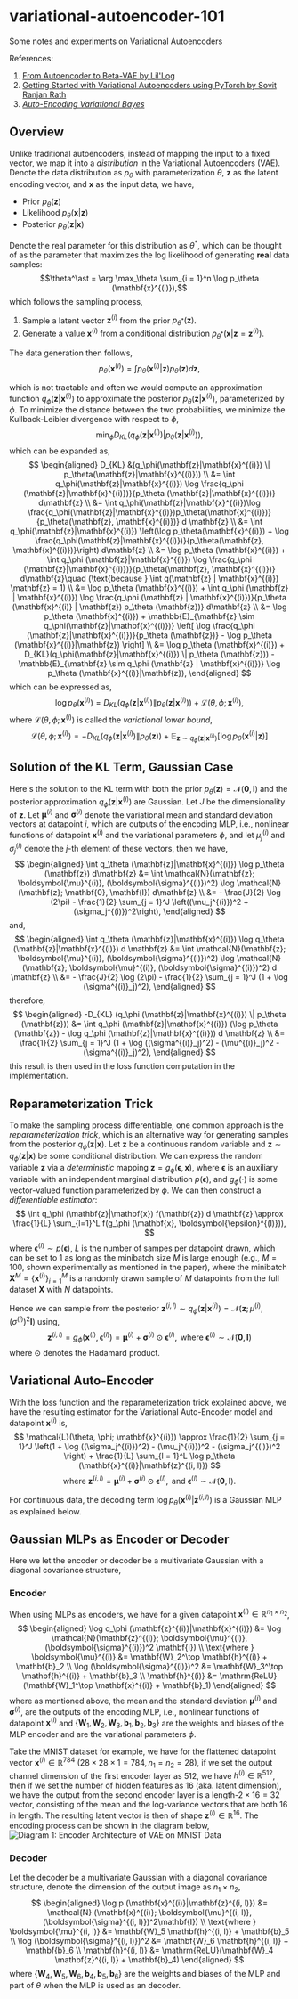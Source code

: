 # variational-autoencoder-101
Some notes and experiments on Variational Autoencoders

References: 
1. [From Autoencoder to Beta-VAE by Lil'Log](https://lilianweng.github.io/posts/2018-08-12-vae/)
2. [Getting Started with Variational Autoencoders using PyTorch by Sovit Ranjan Rath](https://debuggercafe.com/getting-started-with-variational-autoencoders-using-pytorch/)
3. [*Auto-Encoding Variational Bayes*](https://arxiv.org/abs/1312.6114)

## Overview

Unlike traditional autoencoders, instead of mapping the input to a fixed vector, we map it into a *distribution* in the Variational Autoencoders (VAE). Denote the data distribution as $p_\theta$ with parameterization $\theta$, $\mathbf{z}$ as the latent encoding vector, and $\mathbf{x}$ as the input data, we have,

- Prior $p_\theta(\mathbf{z})$
- Likelihood $p_\theta (\mathbf{x} | \mathbf{z})$
- Posterior $p_\theta (\mathbf{z} | \mathbf{x})$

Denote the real parameter for this distribution as $\theta^\ast$, which can be thought of as the parameter that maximizes the log likelihood of generating **real** data samples:
$$\theta^\ast = \arg \max_\theta \sum_{i = 1}^n \log p_\theta (\mathbf{x}^{(i)}),$$
which follows the sampling process,

1. Sample a latent vector $\mathbf{z}^{(i)}$ from the prior $p_{\theta^\ast} (\mathbf{z})$.
2. Generate a value $\mathbf{x}^{(i)}$ from a conditional distribution $p_{\theta^\ast} (\mathbf{x} | \mathbf{z} = \mathbf{z}^{(i)})$.

The data generation then follows,
$$p_\theta (\mathbf{x}^{(i)}) = \int p_\theta(\mathbf{x}^{(i)}|\mathbf{z}) p_\theta(\mathbf{z}) d\mathbf{z},$$

which is not tractable and often we would compute an approximation function $q_\phi (\mathbf{z}|\mathbf{x}^{(i)})$ to approximate the posterior $p_\theta (\mathbf{z}|\mathbf{x}^{(i)})$, parameterized by $\phi$. To minimize the distance between the two probabilities, we minimize the Kullback-Leibler divergence with respect to $\phi$,
$$\min_\phi D_{KL} (q_\phi(\mathbf{z}|\mathbf{x}^{(i)}) | p_\theta(\mathbf{z}|\mathbf{x}^{(i)})),$$
which can be expanded as,
$$
\begin{aligned}
D_{KL} &(q_\phi(\mathbf{z}|\mathbf{x}^{(i)}) \| p_\theta(\mathbf{z}|\mathbf{x}^{(i)})) \\
&= \int q_\phi(\mathbf{z}|\mathbf{x}^{(i)}) \log \frac{q_\phi (\mathbf{z}|\mathbf{x}^{(i)})}{p_\theta (\mathbf{z}|\mathbf{x}^{(i)})} d\mathbf{z} \\
&= \int q_\phi(\mathbf{z}|\mathbf{x}^{(i)})\log \frac{q_\phi(\mathbf{z}|\mathbf{x}^{(i)})p_\theta(\mathbf{x}^{(i)})}{p_\theta(\mathbf{z}, \mathbf{x}^{(i)})} d \mathbf{z} \\
&= \int q_\phi(\mathbf{z}|\mathbf{x}^{(i)}) \left(\log p_\theta(\mathbf{x}^{(i)}) + \log \frac{q_\phi(\mathbf{z}|\mathbf{x}^{(i)})}{p_\theta(\mathbf{z}, \mathbf{x}^{(i)})}\right) d\mathbf{z} \\
&= \log p_\theta (\mathbf{x}^{(i)}) + \int q_\phi (\mathbf{z}|\mathbf{x}^{(i)}) \log \frac{q_\phi (\mathbf{z}|\mathbf{x}^{(i)})}{p_\theta(\mathbf{z}, \mathbf{x}^{(i)})} d\mathbf{z}\quad (\text{because } \int q(\mathbf{z} | \mathbf{x}^{(i)}) \mathbf{z} = 1) \\
&= \log p_\theta (\mathbf{x}^{(i)}) + \int q_\phi (\mathbf{z} | \mathbf{x}^{(i)}) \log \frac{q_\phi (\mathbf{z} | \mathbf{x}^{(i)})}{p_\theta (\mathbf{x}^{(i)} | \mathbf{z}) p_\theta (\mathbf{z})} d\mathbf{z} \\
&= \log p_\theta (\mathbf{x}^{(i)}) + \mathbb{E}_{\mathbf{z} \sim q_\phi(\mathbf{z}|\mathbf{x}^{(i)})} \left[ \log \frac{q_\phi (\mathbf{z}|\mathbf{x}^{(i)})}{p_\theta (\mathbf{z})} - \log p_\theta (\mathbf{x}^{(i)}|\mathbf{z}) \right] \\
&= \log p_\theta (\mathbf{x}^{(i)}) + D_{KL}(q_\phi(\mathbf{z}|\mathbf{x}^{(i)}) \| p_\theta (\mathbf{z})) - \mathbb{E}_{\mathbf{z} \sim q_\phi (\mathbf{z} | \mathbf{x}^{(i)})} \log p_\theta (\mathbf{x}^{(i)}|\mathbf{z}),
\end{aligned}
$$
which can be expressed as,
$$
\log p_\theta (\mathbf{x}^{(i)}) = D_{KL} (q_\phi (\mathbf{z}|\mathbf{x}^{(i)}) \| p_\theta (\mathbf{z} | \mathbf{x}^{(i)})) + \mathcal{L}(\theta, \phi; \mathbf{x}^{(i)}),
$$
where $\mathcal{L}(\theta, \phi; \mathbf{x}^{(i)})$ is called the *variational lower bound*,
$$
\mathcal{L}(\theta, \phi; \mathbf{x}^{(i)}) = - D_{KL} (q_\phi (\mathbf{z}|\mathbf{x}^{(i)}) \| p_\theta(\mathbf{z})) + \mathbb{E}_{\mathbf{z} \sim q_\phi (\mathbf{z} | \mathbf{x}^{(i)})} \left[ \log p_\theta (\mathbf{x}^{(i)}|\mathbf{z}) \right]
$$

## Solution of the KL Term, Gaussian Case

Here's the solution to the KL term with both the prior $p_\theta (\mathbf{z}) = \mathcal{N}(\mathbf{0}, \mathbf{I})$ and the posterior approximation $q_\phi(\mathbf{z}|\mathbf{x}^{(i)})$ are Gaussian. Let $J$ be the dimensionality of $\mathbf{z}$.
Let $\boldsymbol{\mu}^{(i)}$ and $\mathbf{\sigma}^{(i)}$ denote the variational mean and standard deviation vectors at datapoint $i$, which are outputs of the encoding MLP, i.e., nonlinear functions of datapoint $\mathbf{x}^{(i)}$ and the variational parameters $\phi$, and let $\mu^{(i)}_j$ and $\sigma^{(i)}_j$ denote the $j$-th element of these vectors, then we have,
$$
\begin{aligned}
\int q_\theta (\mathbf{z}|\mathbf{x}^{(i)}) \log p_\theta (\mathbf{z}) d\mathbf{z} &= \int \mathcal{N}(\mathbf{z}; \boldsymbol{\mu}^{(i)}, (\boldsymbol{\sigma}^{(i)})^2) \log \mathcal{N}(\mathbf{z}; \mathbf{0}, \mathbf{I}) d\mathbf{z} \\
&= - \frac{J}{2} \log (2\pi) - \frac{1}{2} \sum_{j = 1}^J \left((\mu_j^{(i)})^2 + (\sigma_j^{(i)})^2\right),
\end{aligned}
$$
and,
$$
\begin{aligned}
\int q_\theta (\mathbf{z}|\mathbf{x}^{(i)}) \log q_\theta (\mathbf{z}|\mathbf{x}^{(i)}) d \mathbf{z} &= \int \mathcal{N}(\mathbf{z}; \boldsymbol{\mu}^{(i)}, (\boldsymbol{\sigma}^{(i)})^2) \log \mathcal{N}(\mathbf{z}; \boldsymbol{\mu}^{(i)}, (\boldsymbol{\sigma}^{(i)})^2) d \mathbf{z} \\
&= - \frac{J}{2} \log (2\pi) - \frac{1}{2} \sum_{j = 1}^J (1 + \log (\sigma^{(i)}_j)^2),
\end{aligned}
$$
therefore,
$$
\begin{aligned}
-D_{KL} (q_\phi (\mathbf{z}|\mathbf{x}^{(i)}) \| p_\theta (\mathbf{z})) &= \int q_\phi (\mathbf{z}|\mathbf{x}^{(i)}) (\log p_\theta (\mathbf{z}) - \log q_\phi (\mathbf{z}|\mathbf{x}^{(i)})) d \mathbf{z} \\
&= \frac{1}{2} \sum_{j = 1}^J (1 + \log ((\sigma^{(i)}_j)^2) - (\mu^{(i)}_j)^2 - (\sigma^{(i)}_j)^2),
\end{aligned}
$$
this result is then used in the loss function computation in the implementation.

## Reparameterization Trick

To make the sampling process differentiable, one common approach is the *reparameterization trick*, which is an alternative way for generating samples from the posterior $q_\phi (\mathbf{z}|\mathbf{x})$. Let $\mathbf{z}$ be a continuous random variable and $\mathbf{z} \sim q_\phi (\mathbf{z}|\mathbf{x})$ be some conditional distribution. We can express the random variable $\mathbf{z}$ via a *deterministic* mapping $\mathbf{z} = g_\phi (\boldsymbol{\epsilon}, \mathbf{x})$, where $\boldsymbol{\epsilon}$ is an auxiliary variable with an independent marginal distribution $p(\boldsymbol{\epsilon})$, and $g_\phi (\cdot)$ is some vector-valued function parameterized by $\phi$. We can then construct a *differentiable estimator*:
$$
\int q_\phi (\mathbf{z}|\mathbf{x}) f(\mathbf{z}) d \mathbf{z} \approx \frac{1}{L} \sum_{l=1}^L f(g_\phi (\mathbf{x}, \boldsymbol{\epsilon}^{(l)})),
$$
where $\boldsymbol{\epsilon}^{(l)} \sim p(\boldsymbol{\epsilon})$, $L$ is the number of sampes per datapoint drawn, which can be set to $1$ as long as the minibatch size $M$ is large enough (e.g., $M=100$, shown experimentally as mentioned in the paper), where the minibatch $\mathbf{X}^M = \{ \mathbf{x}^{(i)} \}_{i = 1}^M$ is a randomly drawn sample of $M$ datapoints from the full dataset $\mathbf{X}$ with $N$ datapoints.

Hence we can sample from the posterior $\mathbf{z}^{(i,l)} \sim q_\phi (\mathbf{z} | \mathbf{x}^{(i)}) = \mathcal{N}(\mathbf{z}; \mu^{(i)}, (\sigma^{(i)})^2\mathbf{I})$ using,
$$\mathbf{z}^{(i, l)} = g_\phi (\mathbf{x}^{(i)}, \boldsymbol{\epsilon}^{(l)}) = \boldsymbol{\mu}^{(i)} + \boldsymbol{\sigma}^{(i)} \odot \boldsymbol{\epsilon}^{(l)}, \text{ where } \boldsymbol{\epsilon}^{(l)} \sim \mathcal{N}(\mathbf{0}, \mathbf{I})$$
where $\odot$ denotes the Hadamard product.

## Variational Auto-Encoder

With the loss function and the reparameterization trick explained above, we have the resulting estimator for the Variational Auto-Encoder model and datapoint $\mathbf{x}^{(i)}$ is,
$$
\mathcal{L}(\theta, \phi; \mathbf{x}^{(i)}) \approx \frac{1}{2} \sum_{j = 1}^J \left(1 + \log ((\sigma_j^{(i)})^2) - (\mu_j^{(i)})^2 - (\sigma_j^{(i)})^2 \right) + \frac{1}{L} \sum_{l = 1}^L \log p_\theta (\mathbf{x}^{(i)}|\mathbf{z}^{(i, l)})
$$
$$
\text{where } \mathbf{z}^{(i, l)} = \boldsymbol{\mu}^{(i)} + \boldsymbol{\sigma}^{(i)} \odot \boldsymbol{\epsilon}^{(l)}, \text{ and } \boldsymbol{\epsilon}^{(l)} \sim \mathcal{N}(\mathbf{0}, \mathbf{I}).
$$

For continuous data, the decoding term $\log p_\theta (\mathbf{x}^{(i)}|\mathbf{z}^{(i, l)})$ is a Gaussian MLP as explained below.

## Gaussian MLPs as Encoder or Decoder

Here we let the encoder or decoder be a multivariate Gaussian with a diagonal covariance structure,

### Encoder

When using MLPs as encoders, we have for a given datapoint $\mathbf{x}^{(i)} \in \mathbb{R}^{n_1 \times n_2}$,
$$
\begin{aligned}
    \log q_\phi (\mathbf{z}^{(i)}|\mathbf{x}^{(i)}) &= \log \mathcal{N}(\mathbf{z}^{(i)}; \boldsymbol{\mu}^{(i)}, (\boldsymbol{\sigma}^{(i)})^2 \mathbf{I}) \\
    \text{where } \boldsymbol{\mu}^{(i)} &= \mathbf{W}_2^\top \mathbf{h}^{(i)} + \mathbf{b}_2 \\
    \log (\boldsymbol{\sigma}^{(i)})^2 &= \mathbf{W}_3^\top \mathbf{h}^{(i)} + \mathbf{b}_3 \\
    \mathbf{h}^{(i)} &= \mathrm{ReLU} (\mathbf{W}_1^\top \mathbf{x}^{(i)} + \mathbf{b}_1)
\end{aligned}
$$
where as mentioned above, the mean and the standard deviation $\boldsymbol{\mu}^{(i)}$ and $\boldsymbol{\sigma}^{(i)}$, are the outputs of the encoding MLP, i.e., nonlinear functions of datapoint $\mathbf{x}^{(i)}$ and $\{\mathbf{W}_1, \mathbf{W}_2, \mathbf{W}_3, \mathbf{b}_1, \mathbf{b}_2, \mathbf{b}_3\}$ are the weights and biases of the MLP encoder and are the variational parameters $\phi$.

Take the MNIST dataset for example, we have for the flattened datapoint vector $\mathbf{x}^{(i)} \in \mathbb{R}^{784}$ $(28 \times 28 \times 1 = 784, n_1 = n_2 = 28)$, if we set the output channel dimension of the first encoder layer as $512$, we have $h^{(i)} \in \mathbb{R}^{512}$, then if we set the number of hidden features as $16$ (aka. latent dimension), we have the output from the second encoder layer is a length-$2 \times 16 = 32$ vector, consisting of the mean and the log-variance vectors that are both $16$ in length. The resulting latent vector is then of shape $\mathbf{z}^{(i)} \in \mathbb{R}^{16}$. The encoding process can be shown in the diagram below,
![Diagram 1: Encoder Architecture of VAE on MNIST Data](vae-encoder.jpg)

### Decoder

Let the decoder be a multivariate Gaussian with a diagonal covariance structure, denote the dimension of the output image as $n_1 \times n_2$,
$$
\begin{aligned}
    \log p (\mathbf{x}^{(i)}|\mathbf{z}^{(i, l)}) &= \mathcal{N} (\mathbf{x}^{(i)}; \boldsymbol{\mu}^{(i, l)}, (\boldsymbol{\sigma}^{(i, l)})^2\mathbf{I}) \\
    \text{where } \boldsymbol{\mu}^{(i, l)} &= \mathbf{W}_5 \mathbf{h}^{(i, l)} + \mathbf{b}_5 \\
    \log (\boldsymbol{\sigma}^{(i, l)})^2 &= \mathbf{W}_6 \mathbf{h}^{(i, l)} + \mathbf{b}_6 \\
    \mathbf{h}^{(i, l)} &= \mathrm{ReLU}(\mathbf{W}_4 \mathbf{z}^{(i, l)} + \mathbf{b}_4)
\end{aligned}
$$
where $\{\mathbf{W}_4, \mathbf{W}_5, \mathbf{W}_6, \mathbf{b}_4, \mathbf{b}_5, \mathbf{b}_6\}$ are the weights and biases of the MLP and part of $\theta$ when the MLP is used as an decoder.
